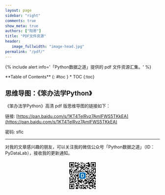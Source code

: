 ```yaml
---
layout: page
sidebar: "right"
comments: true
show_meta: true
authors: ["阳哥"]
title: "PDF文件资源"
header:
   image_fullwidth: "image-head.jpg"
permalink: "/pdf/"
---
```

{% include alert info='「Python数据之道」提供的 pdf 文件资源汇集。' %}

<div class="panel radius" markdown="1">
**Table of Contents**
{: #toc }
*  TOC
{:toc}
</div>

## 思维导图：《笨办法学Python》

《笨办法学Python》高清 pdf 版思维导图的链接如下：

链接: [https://pan.baidu.com/s/1KT4TelRvz7AmlFWS5TKkEA](https://pan.baidu.com/s/1KT4TelRvz7AmlFWS5TKkEA)

密码: sflc

---

对我的文章感兴趣的朋友，可以关注我的微信公众号「Python数据之道」（ID：PyDataLab），接收我的更新通知。

<div align="center">
    <img src="/images/qrcode.jpg" width="20%">
</div>
